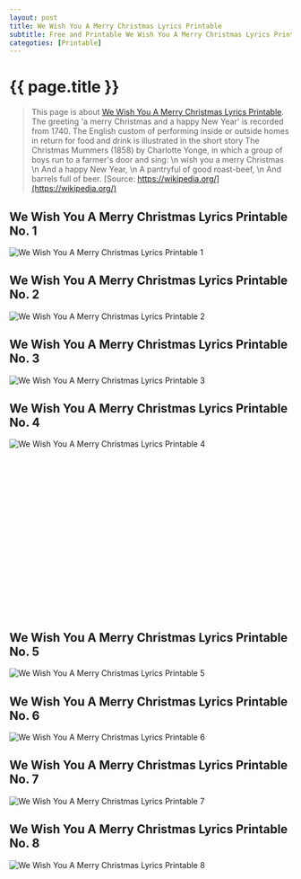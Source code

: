 ```yaml
---
layout: post
title: We Wish You A Merry Christmas Lyrics Printable
subtitle: Free and Printable We Wish You A Merry Christmas Lyrics Printable
categoties: [Printable]
---
```

{{ page.title }}
================
> This page is about [We Wish You A Merry Christmas Lyrics Printable](https://freecoloringpages.github.io/). The greeting 'a merry Christmas and a happy New Year' is recorded from 1740. The English custom of performing inside or outside homes in return for food and drink is illustrated in the short story The Christmas Mummers (1858) by Charlotte Yonge, in which a group of boys run to a farmer's door and sing: \n wish you a merry Christmas \n And a happy New Year, \n A pantryful of good roast-beef, \n And barrels full of beer. [Source: https://wikipedia.org/](https://wikipedia.org/)

## We Wish You A Merry Christmas Lyrics Printable No. 1
![We Wish You A Merry Christmas Lyrics Printable 1](https://freecoloringpages.github.io/img/We-Wish-You-A-Merry-Christmas-Lyrics-Printable%20(1).jpg "We Wish You A Merry Christmas Lyrics Printable 1")

## We Wish You A Merry Christmas Lyrics Printable No. 2
![We Wish You A Merry Christmas Lyrics Printable 2](https://freecoloringpages.github.io/img/We-Wish-You-A-Merry-Christmas-Lyrics-Printable%20(2).jpg "We Wish You A Merry Christmas Lyrics Printable 2")

## We Wish You A Merry Christmas Lyrics Printable No. 3
![We Wish You A Merry Christmas Lyrics Printable 3](https://freecoloringpages.github.io/img/We-Wish-You-A-Merry-Christmas-Lyrics-Printable%20(3).jpg "We Wish You A Merry Christmas Lyrics Printable 3")

## We Wish You A Merry Christmas Lyrics Printable No. 4
![We Wish You A Merry Christmas Lyrics Printable 4](https://freecoloringpages.github.io/img/We-Wish-You-A-Merry-Christmas-Lyrics-Printable%20(4).jpg "We Wish You A Merry Christmas Lyrics Printable 4")

<script async src="//pagead2.googlesyndication.com/pagead/js/adsbygoogle.js"></script><!-- Texxtonly --><ins class="adsbygoogle" style="display:inline-block;width:336px;height:280px" data-ad-client="ca-pub-6753140515841889" data-ad-slot="3207852233"></ins><script>(adsbygoogle = window.adsbygoogle || []).push({}); </script>

## We Wish You A Merry Christmas Lyrics Printable No. 5
![We Wish You A Merry Christmas Lyrics Printable 5](https://freecoloringpages.github.io/img/We-Wish-You-A-Merry-Christmas-Lyrics-Printable%20(5).jpg "We Wish You A Merry Christmas Lyrics Printable 5")

## We Wish You A Merry Christmas Lyrics Printable No. 6
![We Wish You A Merry Christmas Lyrics Printable 6](https://freecoloringpages.github.io/img/We-Wish-You-A-Merry-Christmas-Lyrics-Printable%20(6).jpg "We Wish You A Merry Christmas Lyrics Printable 6")

## We Wish You A Merry Christmas Lyrics Printable No. 7
![We Wish You A Merry Christmas Lyrics Printable 7](https://freecoloringpages.github.io/img/We-Wish-You-A-Merry-Christmas-Lyrics-Printable%20(7).jpg "We Wish You A Merry Christmas Lyrics Printable 7")

## We Wish You A Merry Christmas Lyrics Printable No. 8
![We Wish You A Merry Christmas Lyrics Printable 8](https://freecoloringpages.github.io/img/We-Wish-You-A-Merry-Christmas-Lyrics-Printable%20(8).jpg "We Wish You A Merry Christmas Lyrics Printable 8")

<script async src="//pagead2.googlesyndication.com/pagead/js/adsbygoogle.js"></script><!-- Texxtonly --><ins class="adsbygoogle" style="display:inline-block;width:336px;height:280px" data-ad-client="ca-pub-6753140515841889" data-ad-slot="3207852233"></ins><script>(adsbygoogle = window.adsbygoogle || []).push({}); </script>
